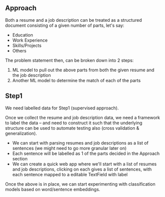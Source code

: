 ## Approach
Both a resume and a job description can be treated as a structured document consisting of a given number of parts, let's say:<br/>
* Education
* Work Experience
* Skills/Projects
* Others

The problem statement then, can be broken down into 2 steps:<br/>
1. ML model to pull out the above parts from both the given resume and the job description
2. Another ML model to determine the match of each of the parts


## Step1
We need labelled data for Step1 (supervised approach).

Once we collect the resume and job description data, we need a framework to label the data – and need to construct it such that the underlying structure can be used to automate testing also (cross validation & generalization).

* We can start with parsing resumes and job descriptions as a list of sentences (we might need to go more granular later on)
* Each sentence will be labelled as 1 of the parts decided in the Approach section
* We can create a quick web app where we'll start with a list of resumes and job descriptions, clicking on each gives a list of sentences, with each sentence mapped to a editable TextField with label

Once the above is in place, we can start experimenting with classification models based on word/sentence embeddings.